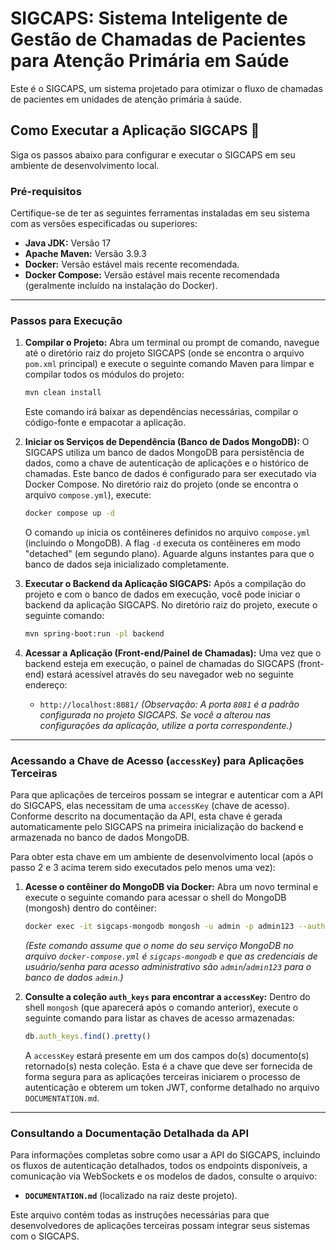 # SIGCAPS: Sistema Inteligente de Gestão de Chamadas de Pacientes para Atenção Primária em Saúde

Este é o SIGCAPS, um sistema projetado para otimizar o fluxo de chamadas de pacientes em unidades de atenção primária à saúde.

## Como Executar a Aplicação SIGCAPS 🚀

Siga os passos abaixo para configurar e executar o SIGCAPS em seu ambiente de desenvolvimento local.

### Pré-requisitos

Certifique-se de ter as seguintes ferramentas instaladas em seu sistema com as versões especificadas ou superiores:

* **Java JDK:** Versão 17
* **Apache Maven:** Versão 3.9.3
* **Docker:** Versão estável mais recente recomendada.
* **Docker Compose:** Versão estável mais recente recomendada (geralmente incluído na instalação do Docker).

-----

### Passos para Execução

1.  **Compilar o Projeto:**
    Abra um terminal ou prompt de comando, navegue até o diretório raiz do projeto SIGCAPS (onde se encontra o arquivo `pom.xml` principal) e execute o seguinte comando Maven para limpar e compilar todos os módulos do projeto:

    ```bash
    mvn clean install
    ```

    Este comando irá baixar as dependências necessárias, compilar o código-fonte e empacotar a aplicação.

2.  **Iniciar os Serviços de Dependência (Banco de Dados MongoDB):**
    O SIGCAPS utiliza um banco de dados MongoDB para persistência de dados, como a chave de autenticação de aplicações e o histórico de chamadas. Este banco de dados é configurado para ser executado via Docker Compose.
    No diretório raiz do projeto (onde se encontra o arquivo `compose.yml`), execute:

    ```bash
    docker compose up -d
    ```

    O comando `up` inicia os contêineres definidos no arquivo `compose.yml` (incluindo o MongoDB). A flag `-d` executa os contêineres em modo "detached" (em segundo plano). Aguarde alguns instantes para que o banco de dados seja inicializado completamente.

3.  **Executar o Backend da Aplicação SIGCAPS:**
    Após a compilação do projeto e com o banco de dados em execução, você pode iniciar o backend da aplicação SIGCAPS. No diretório raiz do projeto, execute o seguinte comando:

    ```bash
    mvn spring-boot:run -pl backend
    ```

4.  **Acessar a Aplicação (Front-end/Painel de Chamadas):**
    Uma vez que o backend esteja em execução, o painel de chamadas do SIGCAPS (front-end) estará acessível através do seu navegador web no seguinte endereço:

    * `http://localhost:8081/`
      *(Observação: A porta `8081` é a padrão configurada no projeto SIGCAPS. Se você a alterou nas configurações da aplicação, utilize a porta correspondente.)*

-----

### Acessando a Chave de Acesso (`accessKey`) para Aplicações Terceiras

Para que aplicações de terceiros possam se integrar e autenticar com a API do SIGCAPS, elas necessitam de uma `accessKey` (chave de acesso). Conforme descrito na documentação da API, esta chave é gerada automaticamente pelo SIGCAPS na primeira inicialização do backend e armazenada no banco de dados MongoDB.

Para obter esta chave em um ambiente de desenvolvimento local (após o passo 2 e 3 acima terem sido executados pelo menos uma vez):

1.  **Acesse o contêiner do MongoDB via Docker:**
    Abra um novo terminal e execute o seguinte comando para acessar o shell do MongoDB (mongosh) dentro do contêiner:

    ```bash
    docker exec -it sigcaps-mongodb mongosh -u admin -p admin123 --authenticationDatabase admin
    ```

    *(Este comando assume que o nome do seu serviço MongoDB no arquivo `docker-compose.yml` é `sigcaps-mongodb` e que as credenciais de usuário/senha para acesso administrativo são `admin`/`admin123` para o banco de dados `admin`.)*

2.  **Consulte a coleção `auth_keys` para encontrar a `accessKey`:**
    Dentro do shell `mongosh` (que aparecerá após o comando anterior), execute o seguinte comando para listar as chaves de acesso armazenadas:

    ```javascript
    db.auth_keys.find().pretty()
    ```

    A `accessKey` estará presente em um dos campos do(s) documento(s) retornado(s) nesta coleção. Esta é a chave que deve ser fornecida de forma segura para as aplicações terceiras iniciarem o processo de autenticação e obterem um token JWT, conforme detalhado no arquivo `DOCUMENTATION.md`.

-----

### Consultando a Documentação Detalhada da API

Para informações completas sobre como usar a API do SIGCAPS, incluindo os fluxos de autenticação detalhados, todos os endpoints disponíveis, a comunicação via WebSockets e os modelos de dados, consulte o arquivo:

* **`DOCUMENTATION.md`** (localizado na raiz deste projeto).

Este arquivo contém todas as instruções necessárias para que desenvolvedores de aplicações terceiras possam integrar seus sistemas com o SIGCAPS.
